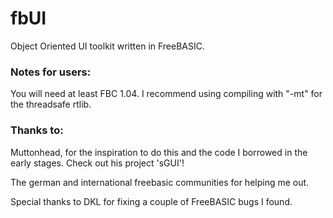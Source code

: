 # fbUI

Object Oriented UI toolkit written in FreeBASIC.

### Notes for users:

You will need at least FBC 1.04. I recommend using compiling with "-mt" for the threadsafe rtlib.

### Thanks to:

Muttonhead, for the inspiration to do this and the code I borrowed in the early stages. Check out his project 'sGUI'!

The german and international freebasic communities for helping me out.

Special thanks to DKL for fixing a couple of FreeBASIC bugs I found.
